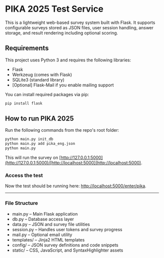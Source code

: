 # PIKA 2025 Test Service
This is a lightweight web-based survey system built with Flask. It supports configurable surveys stored as JSON files, user session handling, answer storage, and result rendering including optional scoring.

## Requirements

This project uses Python 3 and requires the following libraries:

- Flask
- Werkzeug (comes with Flask)
- SQLite3 (standard library)
- [Optional] Flask-Mail if you enable mailing support

You can install required packages via pip:

```bash
pip install flask
```

## How to run PIKA 2025
Run the following commands from the repo's root folder:
```bash
python main.py init_db
python main.py add pika_eng.json
python main.py
```
This will run the survey on [http://127.0.0.1:5000](http://127.0.0.1:5000)/[http://localhost:5000](http://localhost:5000).

### Access the test
Now the test should be running here: [http://localhost:5000/enter/pika](http://localhost:5000/enter/pika).

---

### File Structure
* main.py – Main Flask application
* db.py – Database access layer
* data.py – JSON and survey file utilities
* session.py – Handles user tokens and survey progress
* mail.py – Optional email utility
* templates/ – Jinja2 HTML templates
* config/ – JSON survey definitions and code snippets
* static/ – CSS, JavaScript, and SyntaxHighlighter assets
